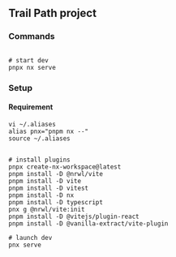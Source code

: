 ## Trail Path project


### Commands 
```shell

# start dev
pnpx nx serve
```

### Setup

#### Requirement
```shell
vi ~/.aliases
alias pnx="pnpm nx --"
source ~/.aliases
```

```shell

# install plugins
pnpx create-nx-workspace@latest
pnpm install -D @nrwl/vite
pnpm install -D vite
pnpm install -D vitest
pnpm install -D nx
pnpm install -D typescript
pnx g @nrwl/vite:init
pnpm install -D @vitejs/plugin-react
pnpm install -D @vanilla-extract/vite-plugin

# launch dev 
pnx serve
```
